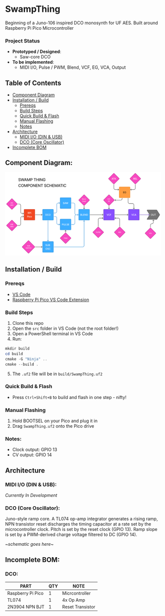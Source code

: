 # SwampThing
Beginning of a Juno-106 inspired DCO monosynth for UF AES. Built around Raspberry Pi Pico Microcontroller

### **Project Status**
- **Prototyped / Designed**:
    - Saw-core DCO
- **To be implemented**:
    - MIDI I/O, Pulse / PWM, Blend, VCF, EG, VCA, Output

## Table of Contents
- [Component Diagram](#component-diagram)
- [Installation / Build](#installation--build)
  - [Prereqs](#prereqs)
  - [Build Steps](#build-steps)
  - [Quick Build & Flash](#quick-build--flash)
  - [Manual Flashing](#manual-flashing)
  - [Notes](#notes)
- [Architecture](#architecture)
  - [MIDI I/O (DIN & USB)](#midi-io-din--usb)
  - [DCO (Core Oscillator)](#dco-core-oscillator)
- [Incomplete BOM](#incomplete-bom)

## Component Diagram:
![Component Diagram](img/component_diagram.png "Component Diagram")

## Installation / Build

### Prereqs
- [VS Code](https://code.visualstudio.com/)
- [Raspberry Pi Pico VS Code Extension](https://marketplace.visualstudio.com/items?itemName=raspberry-pi.raspberry-pi-pico)

### Build Steps
1. Clone this repo
2. Open the `src` folder in VS Code (not the root folder!)
3. Open a PowerShell terminal in VS Code
4. Run:
```powershell
mkdir build
cd build
cmake -G "Ninja" ..
cmake --build .
```
5. The `.uf2` file will be in `build/SwampThing.uf2`

### Quick Build & Flash
- Press `Ctrl+Shift+B` to build and flash in one step - nifty!

### Manual Flashing
1. Hold BOOTSEL on your Pico and plug it in
2. Drag `SwampThing.uf2` onto the Pico drive

### Notes:
- Clock output: GPIO 13
- CV output: GPIO 14

## Architecture
### MIDI I/O (DIN & USB):
*Currently In Development*

### DCO (Core Oscillator):

Juno-style ramp core. A TL074 op-amp integrator generates a rising ramp, NPN transistor reset discharges the timing capacitor at a rate set by the microcontroller clock. Pitch is set by the reset clock (GPIO 13). Ramp slope is set by a PWM-derived charge voltage filtered to DC (GPIO 14).

~*schematic goes here*~

## Incomplete BOM:
### DCO:
| PART              | QTY       | NOTE              |
| -----             | --------  | -----------       |
| Raspberry Pi Pico | 1         | Micrcontroller    |
| TL074             | 1         | 4x Op Amp         |
| 2N3904 NPN BJT    | 1         | Reset Transistor  |       